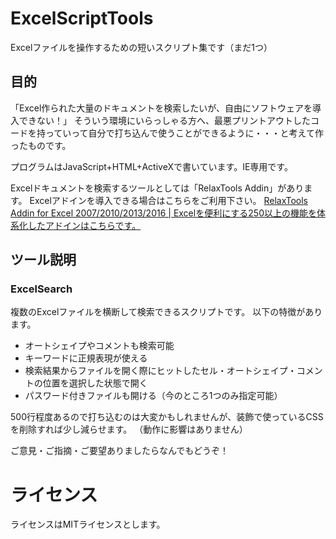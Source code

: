 # ExcelScriptTools
Excelファイルを操作するための短いスクリプト集です（まだ1つ）

## 目的
「Excel作られた大量のドキュメントを検索したいが、自由にソフトウェアを導入できない！」
そういう環境にいらっしゃる方へ、最悪プリントアウトしたコードを持っていって自分で打ち込んで使うことができるように・・・と考えて作ったものです。

プログラムはJavaScript+HTML+ActiveXで書いています。IE専用です。

Excelドキュメントを検索するツールとしては「RelaxTools Addin」があります。
Excelアドインを導入できる場合はこちらをご利用下さい。
[RelaxTools Addin for Excel 2007/2010/2013/2016 | Excelを便利にする250以上の機能を体系化したアドインはこちらです。](http://software.opensquare.net/relaxtools/)

## ツール説明

### ExcelSearch
複数のExcelファイルを横断して検索できるスクリプトです。
以下の特徴があります。

* オートシェイプやコメントも検索可能
* キーワードに正規表現が使える
* 検索結果からファイルを開く際にヒットしたセル・オートシェイプ・コメントの位置を選択した状態で開く
* パスワード付きファイルも開ける（今のところ1つのみ指定可能）

500行程度あるので打ち込むのは大変かもしれませんが、装飾で使っているCSSを削除すれば少し減らせます。
（動作に影響はありません）

ご意見・ご指摘・ご要望ありましたらなんでもどうぞ！


# ライセンス
ライセンスはMITライセンスとします。
